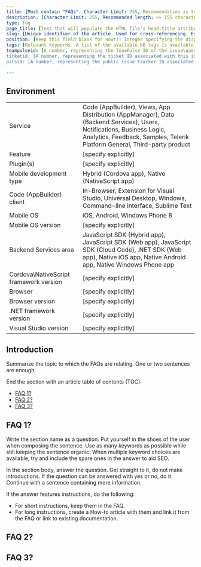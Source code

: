 ```yaml
---
title: [Must contain "FAQs". Character Limit: 255, Recommendation is to have <= 75 characters for a title as this can impact indexing by search engines like Google, Bing, etc. The article title should be a combination of the main problem statement and if applicable, the key environment statement. Also determines the title in the table of contents.]
description: [Character Limit: 255, Recommended length: <= 155 characters. The description is what search engines usually show in the search results. Typically, search engines truncate the description after the 155th character. The description should be a brief overview of the how-to article. It should exclude unnecessary phrases like "This article contains ..."]
type: faq
page_title: [Text that will populate the HTML file’s head:title attribute. Must contain "FAQs". It is good to use different than the title name here, in order to cover more key words and be more discoverable via searches.]
slug: [Unique identifier of the article. Used for cross-referencing. Ex: faq-cloud-code-users]
position: [Keep this field blank for now!!! Integer specifying the display position of the article in the navigation. If omitted, the articles are ordered alphabetically based on file name]
tags: [Relevant keywords. A list of the available KB tags is available in the tags.md file under _templates. Separate multiple tags with commas. Currently not used but always fill in for future proofness.]
teampulseid: [A number, representing the TeamPulse ID of the issue\question. Leave this blank if the issue\question doesn't exist as an item in TeamPulse]
ticketid: [A number, representing the ticket ID associated with this issue\question. The field can contain more than one ticket IDs (e.g. several clients have reported it). In such cases, we separate the ticket IDs with commas. Leave this blank if the issue\question is not related to a support case]
pitsid: [A number, representing the public issue tracker ID associated with the issue\question. Leave this blank for now as PITS is not developed yet]

---
```


## Environment
<table>
  <tr>
    <td>Service</td>
    <td>Code (AppBuilder), Views, App Distribution (AppManager), Data (Backend Services), Users, Notifications, Business Logic, Analytics, Feedback, Samples, Telerik Platform General, Third-party product</td>
  </tr>
  <tr>
    <td>Feature</td>
    <td>[specify explicitly]</td>
  </tr>
  <tr>
    <td>Plugin(s)</td>
    <td>[specify explicitly]</td>
  </tr>
  <tr>
    <td>Mobile development type</td>
    <td>Hybrid (Cordova app), Native (NativeScript app)</td>
  </tr>
  <tr>
    <td>Code (AppBuilder) client</td>
    <td>In-Browser, Extension for Visual Studio, Universal Desktop, Windows, Command-line interface, Sublime Text</td>
  </tr>
  <tr>
    <td>Mobile OS</td>
    <td>iOS, Android, Windows Phone 8</td>
  </tr>
  <tr>
    <td>Mobile OS version</td>
    <td>[specify explicitly]</td>
  </tr>  
  <tr>
    <td>Backend Services area</td>
    <td>JavaScript SDK (Hybrid app), JavaScript SDK (Web app), JavaScript SDK (Cloud Code), .NET SDK (Web app), Native iOS app, Native Android app, Native Windows Phone app</td>
  </tr>
  <tr>
    <td>Cordova\NativeScript framework version</td>
    <td>[specify explicitly]</td>
  </tr>
  <tr>
    <td>Browser</td>
    <td>[specify explicitly]</td>
  </tr>
  <tr>
    <td>Browser version</td>
    <td>[specify explicitly]</td>
  </tr>
  <tr>
    <td>.NET framework version</td>
    <td>[specify explicitly]</td>
  </tr>
  <tr>
    <td>Visual Studio version</td>
    <td>[specify explicitly]</td>
  </tr>
</table>

## Introduction
<!-- Mandatory -->
Summarize the topic to which the FAQs are relating. One or two sentences are enough.

End the section with an article table of contents (TOC):

* [FAQ 1?](#faq-1)
* [FAQ 2?](#faq-2)
* [FAQ 3?](#faq-3)

## FAQ 1?

Write the section name as a question. Put yourself in the shoes of the user when composing the sentence. Use as many keywords as possible while still keeping the sentence organic. When multiple keyword choices are available, try and include the spare ones in the answer to aid SEO.

In the section body, answer the question. Get straight to it, do not make introductions.
If the question can be answered with yes or no, do it. Continue with a sentence containing more information.

If the answer features instructions, do the following:
* For short instructions, keep them in the FAQ.
* For long instructions, create a How-to article with them and link it from the FAQ or link to existing documentation.

## FAQ 2?

## FAQ 3?

